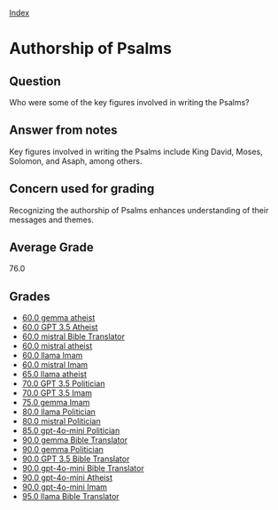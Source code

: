 
[Index](../index.md)
# Authorship of Psalms
## Question
Who were some of the key figures involved in writing the Psalms?

## Answer from notes
Key figures involved in writing the Psalms include King David, Moses, Solomon, and Asaph, among others.

## Concern used for grading
Recognizing the authorship of Psalms enhances understanding of their messages and themes.

## Average Grade
76.0

## Grades
 * [60.0 gemma atheist](../answers/gemma_atheist/Authorship_of_Psalms.md)
 * [60.0 GPT 3.5 Atheist](../answers/GPT_3.5_Atheist/Authorship_of_Psalms.md)
 * [60.0 mistral Bible Translator](../answers/mistral_Bible_Translator/Authorship_of_Psalms.md)
 * [60.0 mistral atheist](../answers/mistral_atheist/Authorship_of_Psalms.md)
 * [60.0 llama Imam](../answers/llama_Imam/Authorship_of_Psalms.md)
 * [60.0 mistral Imam](../answers/mistral_Imam/Authorship_of_Psalms.md)
 * [65.0 llama atheist](../answers/llama_atheist/Authorship_of_Psalms.md)
 * [70.0 GPT 3.5 Politician](../answers/GPT_3.5_Politician/Authorship_of_Psalms.md)
 * [70.0 GPT 3.5 Imam](../answers/GPT_3.5_Imam/Authorship_of_Psalms.md)
 * [75.0 gemma Imam](../answers/gemma_Imam/Authorship_of_Psalms.md)
 * [80.0 llama Politician](../answers/llama_Politician/Authorship_of_Psalms.md)
 * [80.0 mistral Politician](../answers/mistral_Politician/Authorship_of_Psalms.md)
 * [85.0 gpt-4o-mini Politician](../answers/gpt-4o-mini_Politician/Authorship_of_Psalms.md)
 * [90.0 gemma Bible Translator](../answers/gemma_Bible_Translator/Authorship_of_Psalms.md)
 * [90.0 gemma Politician](../answers/gemma_Politician/Authorship_of_Psalms.md)
 * [90.0 GPT 3.5 Bible Translator](../answers/GPT_3.5_Bible_Translator/Authorship_of_Psalms.md)
 * [90.0 gpt-4o-mini Bible Translator](../answers/gpt-4o-mini_Bible_Translator/Authorship_of_Psalms.md)
 * [90.0 gpt-4o-mini Atheist](../answers/gpt-4o-mini_Atheist/Authorship_of_Psalms.md)
 * [90.0 gpt-4o-mini Imam](../answers/gpt-4o-mini_Imam/Authorship_of_Psalms.md)
 * [95.0 llama Bible Translator](../answers/llama_Bible_Translator/Authorship_of_Psalms.md)
